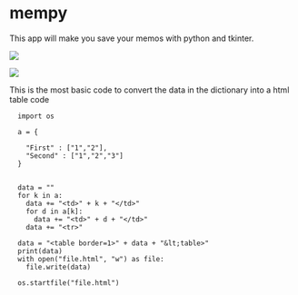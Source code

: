 # mempy

This app will make you save your memos with python and tkinter.

![](https://pythonprogramming.altervista.org/wp-content/uploads/2021/08/image-11.png)

![](https://pythonprogramming.altervista.org/wp-content/uploads/2021/08/image-14.png)


This is the most basic code to convert the data in the dictionary into a html table code

      import os

      a = {

        "First" : ["1","2"],
        "Second" : ["1","2","3"] 
      }


      data = ""
      for k in a:
        data += "<td>" + k + "</td>"
        for d in a[k]:
          data += "<td>" + d + "</td>"
        data += "<tr>"

      data = "<table border=1>" + data + "&lt;table>"
      print(data)
      with open("file.html", "w") as file:
        file.write(data)

      os.startfile("file.html")
